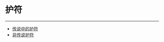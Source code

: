 # 护符

---

- [传说中的护符](/game/EldenRing/Amulets/Legendary/README.md#传说中的护符)
- [非传说护符](/game/EldenRing/Amulets/Normal/README.md#非传说护符)